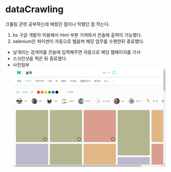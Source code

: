 # dataCrawling

크롤링 관련 공부하는데 배웠던 점이나 막혔던 점 적는다.

1. bs 구글 개발자 이용해서 html 부분 가져와서 콘솔에 출력이 가능했다.
2. selenium은 파이썬이 자동으로 웹을켜 해당 업무를 수행한뒤 종료했다.
  - 날개라는 검색어를 콘솔에 입력해주면 자동으로 해당 웹페이지를 가서
  - 스크린샷을 찍은 뒤 종료했다.
  - 사진첨부
![이미지 연습](./selenium/website.png)
